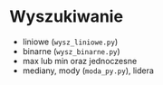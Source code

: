 # Wyszukiwanie

* liniowe (`wysz_liniowe.py`)
* binarne (`wysz_binarne.py`)
* max lub min oraz jednoczesne
* mediany, mody (`moda_py.py`), lidera
